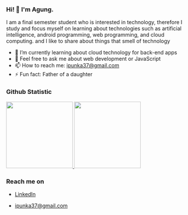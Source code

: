 ### Hi! 👋 I'm Agung.

I am a final semester student who is interested in technology, therefore I study and focus myself on learning about technologies such as artificial intelligence, android programming, web programming, and cloud computing. and I like to share about things that smell of technology


- 🌱 I’m currently learning about cloud technology for back-end apps
- 💬 Feel free to ask me about web development or JavaScript
- 📫 How to reach me: ipunka37@gmail.com
- ⚡ Fun fact: Father of a daughter

<!-- ### Tech Stack
  <a href="#"><img align="left" alt="JavaScript" title="JavaScript" width="21px" src="https://upload.wikimedia.org/wikipedia/commons/9/99/Unofficial_JavaScript_logo_2.svg" /></a>
  <a href="https://nodejs.org/"><img align="left" alt="NodeJS" title="NodeJS" width="21px" src="https://seeklogo.com/images/N/nodejs-logo-FBE122E377-seeklogo.com.png" /></a>
  <a href="https://reactjs.org/"><img align="left" alt="React" title="React" width="21px" src="https://cdn.worldvectorlogo.com/logos/react-2.svg" /></a>
  <a href="https://hapi.dev/"><img align="left" alt="Hapi" title="Hapi (NodeJS HTTP Framework)" width="21px" src="https://avatars.githubusercontent.com/u/3774533?s=200&v=4" /></a>
  <a href="https://nextjs.org/"><img align="left" alt="Next" title="Next (React SSR Framework)" width="21px" src="https://iconape.com/wp-content/files/gm/82643/svg/next-js.svg" /></a>
  <br>
  <br> -->
  
### Github Statistic
<p align="left">
<a href="https://github.com/dimasmds">
  <img height="180em" src="https://github-readme-stats-eight-theta.vercel.app/api?username=IpunkDkk&show_icons=true&theme=algolia&include_all_commits=true&count_private=true"/>
  <img height="180em" src="https://github-readme-stats-eight-theta.vercel.app/api/top-langs/?username=IpunkDkk&layout=compact&langs_count=8&theme=algolia"/>
</a>
</p>

### Reach me on
- <a href="https://www.linkedin.com/in/trio-agung-purwanto-42003721b/">LinkedIn</a>
<!-- - <a href="">dmds.dev</a> -->
- ipunka37@gmail.com
<!-- - <a href="">Twitter</a> -->
